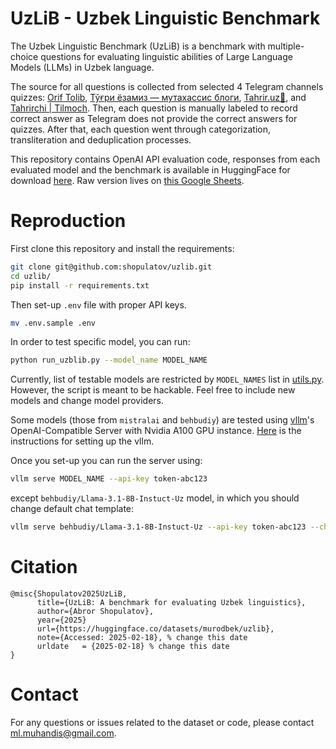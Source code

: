 # UzLiB - Uzbek Linguistic Benchmark

The Uzbek Linguistic Benchmark (UzLiB) is a benchmark with multiple-choice questions for evaluating linguistic abilities of Large Language Models (LLMs) in Uzbek language.

The source for all questions is collected from selected 4 Telegram channels quizzes: [Orif Tolib](https://t.me/oriftolib), [Тўғри ёзамиз — мутахассис блоги](https://t.me/xatoliklar), [Tahrir.uz📝](https://t.me/tahrir_uz), and [Tahrirchi | Tilmoch](https://t.me/tahrirchi_uz). Then, each question is manually labeled to record correct answer as Telegram does not provide the correct answers for quizzes. After that, each question went through categorization, transliteration and deduplication processes.

This repository contains OpenAI API evaluation code, responses from each evaluated model and the benchmark is available in HuggingFace for download [here](https://huggingface.co/datasets/murodbek/uzlib). Raw version lives on [this Google Sheets](https://docs.google.com/spreadsheets/d/1lVJVlNxj37p-3pcCc-rxpD73z_xLPxgKse-ugqC2XRc/edit?usp=sharing).

# Reproduction

First clone this repository and install the requirements:

```bash
git clone git@github.com:shopulatov/uzlib.git
cd uzlib/
pip install -r requirements.txt
```

Then set-up `.env` file with proper API keys.

```bash
mv .env.sample .env
```

In order to test specific model, you can run:

```bash
python run_uzblib.py --model_name MODEL_NAME
```

Currently, list of testable models are restricted by `MODEL_NAMES` list in [utils.py](https://github.com/shopulatov/uzlib/blob/main/utils.py). However, the script is meant to be hackable. Feel free to include new models and change model providers. 

Some models (those from `mistralai` and `behbudiy`) are tested using [vllm](https://vllm.ai)'s OpenAI-Compatible Server with Nvidia A100 GPU instance. [Here](https://docs.vllm.ai/en/latest/getting_started/installation/index.html) is the instructions for setting up the vllm.

Once you set-up you can run the server using:

```bash
vllm serve MODEL_NAME --api-key token-abc123
```

except `behbudiy/Llama-3.1-8B-Instuct-Uz` model, in which you should change default chat template:

```bash
vllm serve behbudiy/Llama-3.1-8B-Instuct-Uz --api-key token-abc123 --chat-template "{% for message in messages %}{{'<|begin_of_text|>' if loop.first else ''}}<|start_header_id|>{{ message.role }}<|end_header_id|>\n\n{{ message.content }}\n\n<|eot_id|>{% endfor %}{% if add_generation_prompt %}<|start_header_id|>assistant<|end_header_id|>\n\n{% endif %}"
```

# Citation
```
@misc{Shopulatov2025UzLiB,
      title={UzLiB: A benchmark for evaluating Uzbek linguistics}, 
      author={Abror Shopulatov},
      year={2025}
      url={https://huggingface.co/datasets/murodbek/uzlib},
      note={Accessed: 2025-02-18}, % change this date
      urldate   = {2025-02-18} % change this date
}
```

# Contact
For any questions or issues related to the dataset or code, please contact [ml.muhandis@gmail.com](mailto:ml.muhandis@gmail.com).